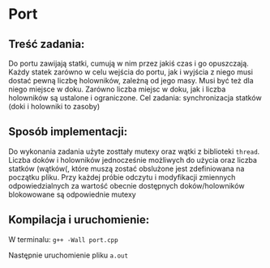 # Port

## Treść zadania:
Do portu zawijają statki, cumują w nim przez jakiś czas i go
opuszczają. Każdy statek zarówno w celu wejścia do portu, jak i
wyjścia z niego musi dostać pewną liczbę holowników, zależną od jego
masy. Musi być też dla niego miejsce w doku. Zarówno liczba miejsc w
doku, jak i liczba holowników są ustalone i ograniczone.
Cel zadania: synchronizacja statków (doki i holowniki to zasoby)

## Sposób implementacji:
Do wykonania zadania użyte zosttały mutexy oraz wątki z biblioteki `thread`. Liczba doków i holowników jednocześnie możliwych do użycia oraz liczba statków (wątków(, które muszą zostać obslużone jest zdefiniowana na początku pliku. Przy każdej próbie odczytu i modyfikacji zmiennych odpowiedzialnych za wartość obecnie dostępnych doków/holowników blokowowane są odpowiednie mutexy

## Kompilacja i uruchomienie:
W terminalu:
`g++ -Wall port.cpp`

Następnie uruchomienie pliku `a.out`
